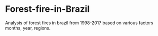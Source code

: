 # Forest-fire-in-Brazil
Analysis of forest fires in brazil from 1998-2017 based on various factors months, year, regions.
